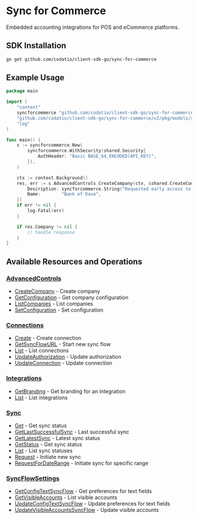 # Sync for Commerce

<!-- Start Codat Library Description -->
﻿Embedded accounting integrations for POS and eCommerce platforms.
<!-- End Codat Library Description -->

<!-- Start SDK Installation -->
## SDK Installation

```bash
go get github.com/codatio/client-sdk-go/sync-for-commerce
```
<!-- End SDK Installation -->

## Example Usage
<!-- Start SDK Example Usage -->
```go
package main

import (
	"context"
	syncforcommerce "github.com/codatio/client-sdk-go/sync-for-commerce/v2"
	"github.com/codatio/client-sdk-go/sync-for-commerce/v2/pkg/models/shared"
	"log"
)

func main() {
	s := syncforcommerce.New(
		syncforcommerce.WithSecurity(shared.Security{
			AuthHeader: "Basic BASE_64_ENCODED(API_KEY)",
		}),
	)

	ctx := context.Background()
	res, err := s.AdvancedControls.CreateCompany(ctx, &shared.CreateCompany{
		Description: syncforcommerce.String("Requested early access to the new financing scheme."),
		Name:        "Bank of Dave",
	})
	if err != nil {
		log.Fatal(err)
	}

	if res.Company != nil {
		// handle response
	}
}

```
<!-- End SDK Example Usage -->

<!-- Start SDK Available Operations -->
## Available Resources and Operations


### [AdvancedControls](docs/sdks/advancedcontrols/README.md)

* [CreateCompany](docs/sdks/advancedcontrols/README.md#createcompany) - Create company
* [GetConfiguration](docs/sdks/advancedcontrols/README.md#getconfiguration) - Get company configuration
* [ListCompanies](docs/sdks/advancedcontrols/README.md#listcompanies) - List companies
* [SetConfiguration](docs/sdks/advancedcontrols/README.md#setconfiguration) - Set configuration

### [Connections](docs/sdks/connections/README.md)

* [Create](docs/sdks/connections/README.md#create) - Create connection
* [GetSyncFlowURL](docs/sdks/connections/README.md#getsyncflowurl) - Start new sync flow
* [List](docs/sdks/connections/README.md#list) - List connections
* [UpdateAuthorization](docs/sdks/connections/README.md#updateauthorization) - Update authorization
* [UpdateConnection](docs/sdks/connections/README.md#updateconnection) - Update connection

### [Integrations](docs/sdks/integrations/README.md)

* [GetBranding](docs/sdks/integrations/README.md#getbranding) - Get branding for an integration
* [List](docs/sdks/integrations/README.md#list) - List integrations

### [Sync](docs/sdks/sync/README.md)

* [Get](docs/sdks/sync/README.md#get) - Get sync status
* [GetLastSuccessfulSync](docs/sdks/sync/README.md#getlastsuccessfulsync) - Last successful sync
* [GetLatestSync](docs/sdks/sync/README.md#getlatestsync) - Latest sync status
* [GetStatus](docs/sdks/sync/README.md#getstatus) - Get sync status
* [List](docs/sdks/sync/README.md#list) - List sync statuses
* [Request](docs/sdks/sync/README.md#request) - Initiate new sync
* [RequestForDateRange](docs/sdks/sync/README.md#requestfordaterange) - Initiate sync for specific range

### [SyncFlowSettings](docs/sdks/syncflowsettings/README.md)

* [GetConfigTextSyncFlow](docs/sdks/syncflowsettings/README.md#getconfigtextsyncflow) - Get preferences for text fields
* [GetVisibleAccounts](docs/sdks/syncflowsettings/README.md#getvisibleaccounts) - List visible accounts
* [UpdateConfigTextSyncFlow](docs/sdks/syncflowsettings/README.md#updateconfigtextsyncflow) - Update preferences for text fields
* [UpdateVisibleAccountsSyncFlow](docs/sdks/syncflowsettings/README.md#updatevisibleaccountssyncflow) - Update visible accounts
<!-- End SDK Available Operations -->



<!-- Start Dev Containers -->



<!-- End Dev Containers -->



<!-- Start Go Types -->
